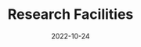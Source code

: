 ---
title: Research Facilities
date: 2022-10-24

type: landing

sections:

  - block: slider
    content:
      slides:
      - title: '<span style="color: #000;">Research Facilities</span>'
        content: 
          '<span style="color: #000;">**World-Class Nanofabrication & Bioelectronics Research Platform**
          
          *Equipped with state-of-the-art instrumentation for cutting-edge research*
          
          Brain-Computer Interfaces • Nanoelectronics • Bioelectronics</span>'

        align: left
        background:
          image:
            filename: facility_2_sub.png
            filters:
              brightness: 0.4
          position: center
          color: '#fff'
    design:
      # Slide height is automatic unless you force a specific height (e.g. '400px')
      slide_height: '500px'
      is_fullscreen: false
      # Automatically transition through slides?
      loop: false
      # Duration of transition between slides (in ms)
      interval: 2000
      # Custom CSS for text color
      css_style: |
        .hero-title, .hero-lead {
          color: #000 !important;
        }

  - block: hero
    content:
      title: State-of-the-Art Research Facilities
      text: |
        Our laboratory is equipped with cutting-edge instruments and facilities to support world-class research in brain-computer interfaces, nanoelectronics, and bioelectronics.
      image:
        filename: facility_overall.png
    design:
      spacing:
        padding: ['40px', '0', '40px', '0']

  - block: markdown
    content:
      title: Equipment Inventory
      subtitle: 
      text: |
        ## Nanofabrication & Cleanroom
        
        <div class="d-flex justify-content-center" style="position: relative; display: inline-block;">
          {{< figure src="nanofab_layout.png" alt="Nanofabrication Layout" id="nanofab-image" >}}
          
          <!-- 透明覆盖层用于点击检测 -->
          <div class="click-overlay" style="position: absolute; top: 0; left: 0; width: 100%; height: 100%; z-index: 10; pointer-events: none;">
            <a href="./ebl/" class="ebl-area" style="position: absolute; left: 184px; top: 273px; width: 545px; height: 152px; cursor: pointer; pointer-events: all; background: rgba(255,0,0,0.1); border: 2px solid rgba(255,0,0,0.3); display: block; text-decoration: none;" title="点击查看 Electron Beam Lithography 详情"></a>
          </div>
        </div>
        
        <!-- 设施导航栏 -->
        <div class="facility-navbar" style="background: linear-gradient(135deg, #8B1538, #A91B47); margin-top: 20px; border-radius: 8px; overflow: hidden; box-shadow: 0 4px 8px rgba(0,0,0,0.2);">
          <div class="d-flex justify-content-center flex-wrap">
            <button class="nav-btn" data-target="overview" style="background: transparent; border: none; color: white; padding: 12px 20px; cursor: pointer; transition: all 0.3s; border-right: 1px solid rgba(255,255,255,0.2); font-weight: 500;" onmouseover="this.style.background='rgba(255,255,255,0.1)'" onmouseout="this.style.background='transparent'">Overview</button>
            <button class="nav-btn" data-target="lithography" style="background: transparent; border: none; color: white; padding: 12px 20px; cursor: pointer; transition: all 0.3s; border-right: 1px solid rgba(255,255,255,0.2); font-weight: 500;" onmouseover="this.style.background='rgba(255,255,255,0.1)'" onmouseout="this.style.background='transparent'">Lithography</button>
            <button class="nav-btn" data-target="deposition" style="background: transparent; border: none; color: white; padding: 12px 20px; cursor: pointer; transition: all 0.3s; border-right: 1px solid rgba(255,255,255,0.2); font-weight: 500;" onmouseover="this.style.background='rgba(255,255,255,0.1)'" onmouseout="this.style.background='transparent'">Thin Film Deposition</button>
            <button class="nav-btn" data-target="etching" style="background: transparent; border: none; color: white; padding: 12px 20px; cursor: pointer; transition: all 0.3s; border-right: 1px solid rgba(255,255,255,0.2); font-weight: 500;" onmouseover="this.style.background='rgba(255,255,255,0.1)'" onmouseout="this.style.background='transparent'">Etching</button>
            <button class="nav-btn" data-target="metrology" style="background: transparent; border: none; color: white; padding: 12px 20px; cursor: pointer; transition: all 0.3s; border-right: 1px solid rgba(255,255,255,0.2); font-weight: 500;" onmouseover="this.style.background='rgba(255,255,255,0.1)'" onmouseout="this.style.background='transparent'">Metrology and Backend</button>
            <button class="nav-btn" data-target="other" style="background: transparent; border: none; color: white; padding: 12px 20px; cursor: pointer; transition: all 0.3s; font-weight: 500;" onmouseover="this.style.background='rgba(255,255,255,0.1)'" onmouseout="this.style.background='transparent'">Other Facilities</button>
          </div>
        </div>
        
        <!-- 内容展示区域 -->
        <div class="facility-content" style="margin-top: 20px; padding: 20px; background: #f8f9fa; border-radius: 8px; min-height: 200px;">
          <div id="overview" class="content-panel" style="display: block;">
            <h3 style="color: #8B1538; margin-bottom: 15px;">🏢 设施概览</h3>
            <p>我们的纳米加工洁净室配备了完整的微纳制造工艺链，包括光刻、薄膜沉积、刻蚀、计量检测等关键工艺设备。</p>
            <div class="row mt-3">
              <div class="col-md-6">
                <h5>🔬 主要工艺能力</h5>
                <ul>
                  <li>电子束光刻 (EBL)</li>
                  <li>紫外光刻 (UV Lithography)</li>
                  <li>物理气相沉积 (PVD)</li>
                  <li>化学气相沉积 (CVD)</li>
                </ul>
              </div>
              <div class="col-md-6">
                <h5>📏 技术指标</h5>
                <ul>
                  <li>最小线宽: 8nm</li>
                  <li>套刻精度: ±10nm</li>
                  <li>洁净度: Class 100</li>
                  <li>温湿度控制: ±0.1°C, ±1%RH</li>
                </ul>
              </div>
            </div>
          </div>
          
          <div id="lithography" class="content-panel" style="display: none;">
            <h3 style="color: #8B1538; margin-bottom: 15px;">🔬 光刻工艺</h3>
            <div class="row">
              <div class="col-md-8">
                <h5>电子束光刻 (EBL)</h5>
                <p>高精度电子束光刻系统，支持纳米级图形制备。</p>
                <ul>
                  <li><strong>电子枪类型:</strong> Schottky Field Emission</li>
                  <li><strong>加速电压:</strong> 50kV</li>
                  <li><strong>分辨率:</strong> 8nm</li>
                  <li><strong>电流范围:</strong> 100pA - 100nA</li>
                  <li><strong>样品尺寸:</strong> 最大300mm</li>
                </ul>
                <a href="./ebl/" class="btn" style="background: #8B1538; color: white; padding: 8px 16px; text-decoration: none; border-radius: 4px; margin-top: 10px; display: inline-block;">查看详细规格 →</a>
              </div>
              <div class="col-md-4">
                <div style="background: #e9ecef; padding: 15px; border-radius: 8px; text-align: center;">
                  <h6>工艺流程</h6>
                  <p style="font-size: 0.9em; margin: 0;">样品准备 → 胶膜涂覆 → 曝光 → 显影 → 检测</p>
                </div>
              </div>
            </div>
          </div>
          
          <div id="deposition" class="content-panel" style="display: none;">
            <h3 style="color: #8B1538; margin-bottom: 15px;">🎯 薄膜沉积</h3>
            <p>提供多种薄膜沉积工艺，满足不同材料和厚度需求。</p>
            <div class="row">
              <div class="col-md-6">
                <h5>物理气相沉积 (PVD)</h5>
                <ul>
                  <li>溅射沉积</li>
                  <li>电子束蒸发</li>
                  <li>热蒸发</li>
                </ul>
              </div>
              <div class="col-md-6">
                <h5>化学气相沉积 (CVD)</h5>
                <ul>
                  <li>等离子体增强CVD</li>
                  <li>低压CVD</li>
                  <li>原子层沉积 (ALD)</li>
                </ul>
              </div>
            </div>
          </div>
          
          <div id="etching" class="content-panel" style="display: none;">
            <h3 style="color: #8B1538; margin-bottom: 15px;">⚡ 刻蚀工艺</h3>
            <p>精密刻蚀设备，支持各种材料的图形转移。</p>
            <ul>
              <li><strong>干法刻蚀:</strong> RIE, ICP-RIE, 深硅刻蚀</li>
              <li><strong>湿法刻蚀:</strong> 各种化学刻蚀液</li>
              <li><strong>刻蚀精度:</strong> ±5nm</li>
              <li><strong>深宽比:</strong> 最高50:1</li>
            </ul>
          </div>
          
          <div id="metrology" class="content-panel" style="display: none;">
            <h3 style="color: #8B1538; margin-bottom: 15px;">📊 计量检测</h3>
            <p>完善的计量检测设备，确保工艺质量和产品可靠性。</p>
            <div class="row">
              <div class="col-md-6">
                <h5>形貌检测</h5>
                <ul>
                  <li>扫描电子显微镜 (SEM)</li>
                  <li>原子力显微镜 (AFM)</li>
                  <li>光学显微镜</li>
                </ul>
              </div>
              <div class="col-md-6">
                <h5>电学测试</h5>
                <ul>
                  <li>探针台测试</li>
                  <li>参数分析仪</li>
                  <li>网络分析仪</li>
                </ul>
              </div>
            </div>
          </div>
          
          <div id="other" class="content-panel" style="display: none;">
            <h3 style="color: #8B1538; margin-bottom: 15px;">🔧 其他设施</h3>
            <p>配套的辅助设施和特殊工艺设备。</p>
            <ul>
              <li><strong>清洗设备:</strong> 超声波清洗、等离子体清洗</li>
              <li><strong>烘烤设备:</strong> 热板、烘箱、快速退火炉</li>
              <li><strong>存储设施:</strong> 氮气柜、真空存储</li>
              <li><strong>安全设施:</strong> 化学品柜、废液处理</li>
            </ul>
          </div>
        </div>
        
        <script>
        document.addEventListener('DOMContentLoaded', function() {
          const navButtons = document.querySelectorAll('.nav-btn');
          const contentPanels = document.querySelectorAll('.content-panel');
          
          navButtons.forEach(button => {
            button.addEventListener('click', function() {
              const target = this.getAttribute('data-target');
              
              // 移除所有按钮的激活状态
              navButtons.forEach(btn => {
                btn.style.background = 'transparent';
                btn.style.fontWeight = '500';
              });
              
              // 激活当前按钮
              this.style.background = 'rgba(255,255,255,0.2)';
              this.style.fontWeight = '600';
              
              // 隐藏所有内容面板
              contentPanels.forEach(panel => {
                panel.style.display = 'none';
              });
              
              // 显示目标内容面板
              const targetPanel = document.getElementById(target);
              if (targetPanel) {
                targetPanel.style.display = 'block';
              }
            });
          });
        });
        </script>
        
        #### 电子束光刻 (EBL)
        - **电子枪类型：** Schottky Field Emission, Gaussian beam shape
        - **加速电压：** 50 kV
        - **束流范围：** 100 pA – 100 nA
            - **分辨率：** 8 nm  
            - **套刻精度：** ±10 nm  
            - **拼接精度：** ±10 nm  
            - **最大曝光场：**  
                - 2000 μm @ 25 kV  
                - 1000 μm @ 50 kV  
            - **最大样品尺寸：** 200 mm  


        - **Maskless Aligner:**
            - **最大样品尺寸：** 300 mm / 12 inch  
            - **最大曝光面积：** 290 mm × 290 mm  
            - **分辨率：** ≤600 nm  
            - **套刻精度：** 500 nm @ 200 mm  
            - **光源：** 375 nm / 405 nm 

        
        ## Mask Aligner Specifications

        - **Automation:** Mechanical semi-automatic transfer, automatic alignment, and automatic exposure  
        - **Exposure Area:** 210 × 210 mm  
        - **Illumination Uniformity:** ≤ 4%  
        - **UV Beam Angle:** ≤ 2°  
        - **UV Central Wavelengths:** 365 / 405 / 435 nm  
        - **Gap Adjustment:** 0 – ≥ 1000 µm, adjustable  
        - **Alignment Accuracy:**  
          - Front-side alignment: ≤ ±1 µm  
          - Backside alignment: ≤ ±2 µm (with infrared alignment capability)  
        - **Exposure Modes:**  
          - Contact/vacuum exposure: ≤ 1 µm  
          - Proximity exposure gap: 10 µm ± 3 µm  
          - Modes: Hard contact (vacuum), soft contact, proximity exposure  
        - **Pre-Alignment System:**  
          - Image recognition and automatic rotation system with pre-alignment stage  
          - Rotation angle range: ≥ ±180°  
          - Rotation accuracy: ≤ 0.01°  
        - **Automatic Alignment System:**  
          - Includes UVW alignment stage and air-bearing auto-leveling system  
          - Alignment range (X, Y): ≥ ±5 mm  
          - Rotation angle adjustment: ≥ ±3°  
          - Microscopes (top and bottom) with two sets of lenses each, controlled by XYZ motorized stages  
        - **Mask Sizes Supported:** 9" × 9", 7" × 7", 6" × 6", 5" × 5"  
        - **Substrate Sizes Supported:** 8", 6", 5", 4", 3"  
        - **Alignment Stage Z-axis Movement:** ≥ ±25 mm, with three-point air-bearing leveling  

        ## E-Beam Evaporator System Specifications

        - **Maximum Wafer Size:** 200 mm / 8 inch  
        - **Substrate Temperature:** Up to 80°C  
        - **Film Uniformity:** ±2% @ 8 inch  
        - **Crucibles:** 6 crucibles, 25 cc each  
        - **Power Supply:** 10 kW  
        - **Electron Beam High Voltage:** 10 kV  
        - **Maximum Beam Current:** 1000 mA  
        - **Photolithography** - Maskless Aligner
          - UV exposure system with contact and proximity modes
          - Minimum feature size: 1 μm

        ### **Etching & Deposition**
        - **Reactive Ion Etching (RIE)** - Oxford Plasmalab 80 Plus
          - Anisotropic dry etching for silicon, III-V semiconductors
          - Multiple gas chemistry options
        
        - **Chemical Vapor Deposition (CVD)** - Aixtron 200/4 RF-S
          - Metal-organic CVD for III-V nanowire growth
          - Temperature range: 400-800°C
        
        - **Atomic Layer Deposition (ALD)** - Cambridge NanoTech Savannah S100
          - Conformal thin film deposition
          - Thickness control: < 1 Å precision
        
        ---
    design:
      columns: '1'

  

  # - block: markdown
  #   content:
  #     title: Visit Our Facilities
  #     subtitle: Schedule a tour or discuss collaboration opportunities
  #     text: |
  #       <div style="text-align: center; padding: 40px; background: linear-gradient(135deg, #28a745 0%, #20c997 100%); border-radius: 10px; color: white; margin: 20px 0;">
  #         <h3 style="color: white; margin-bottom: 20px;">Interested in Our Facilities?</h3>
  #         <p style="font-size: 18px; margin-bottom: 30px;">Schedule a facility tour or discuss potential collaborations with our team.</p>
  #         <div style="display: flex; justify-content: center; gap: 20px; flex-wrap: wrap;">
  #           <a href="../contact/" style="background: white; color: #28a745; padding: 15px 30px; border-radius: 5px; text-decoration: none; font-weight: bold; display: inline-block;">Contact Us</a>
  #           <a href="mailto:facilities@ibrain-lab.com" style="background: rgba(255,255,255,0.2); color: white; padding: 15px 30px; border-radius: 5px; text-decoration: none; font-weight: bold; display: inline-block; border: 2px solid white;">Schedule Tour</a>
  #         </div>
  #       </div>
  #   design:
  #     columns: '1'
---